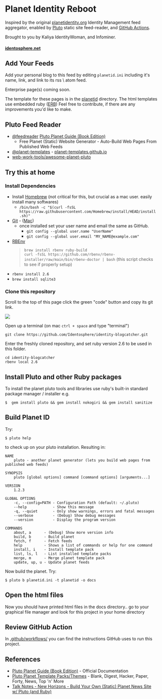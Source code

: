 # Planet Identity Reboot

Inspired by the original [planetidentity.org](https://web.archive.org/web/20161029051802/http://planetidentity.org/) Identity Management feed aggregator, enabled by [Pluto](http://feedreader.github.io/) static site feed-reader, and [GitHub Actions](https://github.com/identosphere/planetid-reboot/blob/master/.github/workflows/ruby.yml). 

Brought to you by Kaliya IdentityWoman, and Infominer.

#### [identosphere.net](https://identosphere.net/)

## Add Your Feeds

Add your personal blog to this feed by editing `planetid.ini` including it's name, link, and link to its rss \ atom feed. 

Enterprise page(s) coming soon.

The template for these pages is in the [planetid](planetid) directory. The html templates use embedded ruby ([ERB](https://www.learnhowtoprogram.com/ruby-and-rails/routing-with-ruby/embedded-ruby)) Feel free to contribute, if there are any improvements you'd like to make.

## Pluto Feed Reader

* [@feedreader](https://github.com/feedreader) [Pluto Planet Guide (Book Edition)](http://feedreader.github.io/) 
  - Free Planet (Static) Website Generator - Auto-Build Web Pages From Published Web Feeds
* [@planet-templates](https://github.com/planet-templates) - [planet-templates.github.io](http://planet-templates.github.io/)
* [web-work-tools/awesome-planet-pluto](https://github.com/web-work-tools/awesome-planet-pluto)

## Try this at home

### Install Dependencies
* Install [Homebrew](https://brew.sh/) (not critical for this, but crucial as a mac user. easily install many softwares)
  * `/bin/bash -c "$(curl -fsSL https://raw.githubusercontent.com/Homebrew/install/HEAD/install.sh)"`
* [Git](https://git-scm.com/book/en/v2/Getting-Started-Installing-Git) - ([Mac](https://git-scm.com/download/mac))
  * once installed set your user name and email the same as GitHub.
    * `git config --global user.name "UserName"`
    * `git config --global user.email "MY_NAME@example.com"`
* [RBEnv](https://github.com/rbenv/rbenv)
  > `brew install rbenv ruby-build`\
  > `curl -fsSL https://github.com/rbenv/rbenv-installer/raw/main/bin/rbenv-doctor | bash` (this script checks to see if properly setup)
* `rbenv install 2.6` 
* `brew install sqlite3` 

### Clone this repository

Scroll to the top of this page click the green "code" button and copy its git link.

![](https://i.imgur.com/fL5Mf1X.png)

Open up a terminal (on mac `ctrl + space` and type "terminal")

`git clone https://github.com/Identosphere/identity-blogcatcher.git`

Enter the freshly cloned repository, and set ruby version 2.6 to be used in this folder.

```
cd identity-blogcatcher
rbenv local 2.6
```

## Install Pluto and other Ruby packages

To install the planet pluto tools and libraries use ruby's built-in standard package manager / installer e.g.

    $  gem install pluto && gem install nokogiri && gem install sanitize


## Build Planet ID

Try:

    $ pluto help

to check up on your pluto installation. Resulting in:

```
NAME
    pluto - another planet generator (lets you build web pages from published web feeds)

SYNOPSIS
    pluto [global options] command [command options] [arguments...]

VERSION
    1.2.3

GLOBAL OPTIONS
    -c, --config=PATH - Configuration Path (default: ~/.pluto)
    --help            - Show this message
    -q, --quiet       - Only show warnings, errors and fatal messages
    --verbose         - (Debug) Show debug messages
    --version         - Display the program version

COMMANDS
    about, a      - (Debug) Show more version info
    build, b      - Build planet
    fetch, f      - Fetch feeds
    help          - Shows a list of commands or help for one command
    install, i    - Install template pack
    list, ls, l   - List installed template packs
    merge, m      - Merge planet template pack
    update, up, u - Update planet feeds
```


Now build the planet. Try:

    $ pluto b planetid.ini -t planetid -o docs

## Open the html files

Now you should have printed html files in the docs directory.. go to your graphical file manager and look for this project in your home directory

## Review GitHub Action

In [.github/workflows/](.github/workflows/) you can find the instructions GitHub uses to run this project.

## References

- [Pluto Planet Guide (Book Edition)](https://feedreader.github.io) - Official Documentation
- [Pluto Planet Template Packs/Themes](http://planet-templates.github.io) - Blank, Digest, Hacker, Paper, Forty, News, Top 'n' More
- [Talk Notes - New Horizons - Build Your Own (Static) Planet News Site w/ Pluto (and Ruby)](https://github.com/geraldb/talks/blob/master/planet.md)

